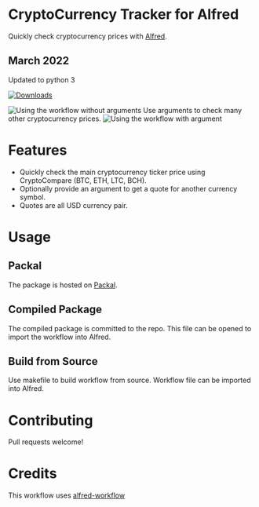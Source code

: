 # CryptoCurrency Tracker for Alfred
Quickly check cryptocurrency prices with [Alfred](https://www.alfredapp.com/).

## March 2022
Updated to python 3

<a href="https://github.com/giovannicoppola/alfred-crypto-tracker/releases/latest/">
  
  <img alt="Downloads"
       src="https://img.shields.io/github/downloads/giovannicoppola/alfred-crypto-tracker?color=purple&label=Downloads"><br/>
</a>

![Using the workflow without arguments](screenshot_no_arg.png?raw=true)
Use arguments to check many other cryptocurrency prices.
![Using the workflow with argument](screenshot_with_arg.png?raw=true)





# Features
* Quickly check the main cryptocurrency ticker price using CryptoCompare (BTC, ETH, LTC, BCH).
* Optionally provide an argument to get a quote for another currency symbol.
* Quotes are all USD currency pair.

# Usage
## Packal
The package is hosted on [Packal](http://www.packal.org/workflow/cryptocurrency-price-tracker).

## Compiled Package
The compiled package is committed to the repo. This file can be opened to import the workflow into Alfred.

## Build from Source
Use makefile to build workflow from source. Workflow file can be imported into Alfred.

# Contributing
Pull requests welcome!

# Credits
This workflow uses [alfred-workflow](https://github.com/deanishe/alfred-workflow)